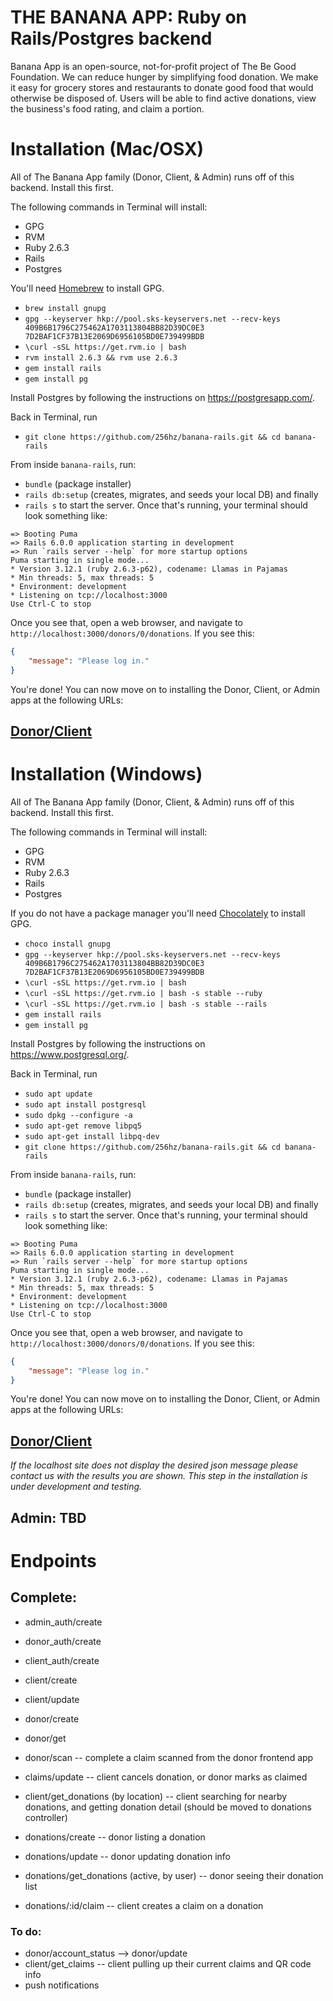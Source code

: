 # THE BANANA APP: Ruby on Rails/Postgres backend

Banana App is an open-source, not-for-profit project of The Be Good Foundation.  We can reduce hunger by simplifying food donation.  We make it easy for grocery stores and restaurants to donate good food that would otherwise be disposed of.  Users will be able to find active donations, view the business's food rating, and claim a portion.

# Installation (Mac/OSX)

All of The Banana App family (Donor, Client, & Admin) runs off of this backend.  Install this first.

The following commands in Terminal will install:
- GPG
- RVM
- Ruby 2.6.3
- Rails
- Postgres

You'll need [Homebrew](https://docs.brew.sh/Installation) to install GPG.

- `brew install gnupg`
- `gpg --keyserver hkp://pool.sks-keyservers.net --recv-keys 409B6B1796C275462A1703113804BB82D39DC0E3 7D2BAF1CF37B13E2069D6956105BD0E739499BDB`
- `\curl -sSL https://get.rvm.io | bash`
- `rvm install 2.6.3 && rvm use 2.6.3`
- `gem install rails`
- `gem install pg`

Install Postgres by following the instructions on https://postgresapp.com/.

Back in Terminal, run
- `git clone https://github.com/256hz/banana-rails.git && cd banana-rails`

From inside `banana-rails`, run:
- `bundle` (package installer)
- `rails db:setup` (creates, migrates, and seeds your local DB)
and finally
- `rails s`
to start the server.  Once that's running, your terminal should look something like:

```terminal
=> Booting Puma
=> Rails 6.0.0 application starting in development 
=> Run `rails server --help` for more startup options
Puma starting in single mode...
* Version 3.12.1 (ruby 2.6.3-p62), codename: Llamas in Pajamas
* Min threads: 5, max threads: 5
* Environment: development
* Listening on tcp://localhost:3000
Use Ctrl-C to stop
```

Once you see that, open a web browser, and navigate to `http://localhost:3000/donors/0/donations`.  If you see this:

```json
{
	"message": "Please log in."
}
```

You're done!  You can now move on to installing the Donor, Client, or Admin apps at the following URLs:

## [Donor/Client](https://github.com/FoodIsLifeBGP/banana-rn)

# Installation (Windows)

All of The Banana App family (Donor, Client, & Admin) runs off of this backend.  Install this first.

The following commands in Terminal will install:
- GPG
- RVM
- Ruby 2.6.3
- Rails
- Postgres

If you do not have a package manager you'll need [Chocolately](https://chocolatey.org/install) to install GPG.

- `choco install gnupg`
- `gpg --keyserver hkp://pool.sks-keyservers.net --recv-keys 409B6B1796C275462A1703113804BB82D39DC0E3 7D2BAF1CF37B13E2069D6956105BD0E739499BDB`
- `\curl -sSL https://get.rvm.io | bash`
- `\curl -sSL https://get.rvm.io | bash -s stable --ruby`
- `\curl -sSL https://get.rvm.io | bash -s stable --rails`
- `gem install rails`
- `gem install pg`

Install Postgres by following the instructions on https://www.postgresql.org/.

Back in Terminal, run
- `sudo apt update`
- `sudo apt install postgresql`
- `sudo dpkg --configure -a`
- `sudo apt-get remove libpq5`
- `sudo apt-get install libpq-dev`
- `git clone https://github.com/256hz/banana-rails.git && cd banana-rails`

From inside `banana-rails`, run:
- `bundle` (package installer)
- `rails db:setup` (creates, migrates, and seeds your local DB)
and finally
- `rails s`
to start the server.  Once that's running, your terminal should look something like:

```terminal
=> Booting Puma
=> Rails 6.0.0 application starting in development 
=> Run `rails server --help` for more startup options
Puma starting in single mode...
* Version 3.12.1 (ruby 2.6.3-p62), codename: Llamas in Pajamas
* Min threads: 5, max threads: 5
* Environment: development
* Listening on tcp://localhost:3000
Use Ctrl-C to stop
```

Once you see that, open a web browser, and navigate to `http://localhost:3000/donors/0/donations`.  If you see this:

```json
{
	"message": "Please log in."
}
```

You're done!  You can now move on to installing the Donor, Client, or Admin apps at the following URLs:

## [Donor/Client](https://github.com/FoodIsLifeBGP/banana-rn)

*If the localhost site does not display the desired json message please contact us with the results you are shown. This step in the installation is under development and testing.*

## Admin: TBD

# Endpoints

## Complete:
- admin_auth/create
- donor_auth/create
- client_auth/create

- client/create
- client/update

- donor/create
- donor/get
- donor/scan -- complete a claim scanned from the donor frontend app

- claims/update -- client cancels donation, or donor marks as claimed
- client/get_donations (by location) -- client searching for nearby donations, and getting donation detail (should be moved to donations controller)

- donations/create -- donor listing a donation
- donations/update -- donor updating donation info
- donations/get_donations (active, by user) -- donor seeing their donation list
- donations/:id/claim -- client creates a claim on a donation

### To do:
- donor/account_status --> donor/update
- client/get_claims -- client pulling up their current claims and QR code info
- push notifications
